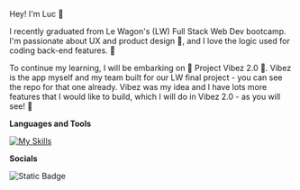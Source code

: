 Hey! I'm Luc 👋

I recently graduated from Le Wagon's (LW) Full Stack Web Dev bootcamp. I'm passionate about UX and product design 🎰, and I love the logic used for coding back-end features. 🧰

To continue my learning, I will be embarking on 🌟 Project Vibez 2.0 🌟. Vibez is the app myself and my team built for our LW final project - you can see the repo for that one already. Vibez was my idea and I have lots more features that I would like to build, which I will do in Vibez 2.0 - as you will see! 🚀

**Languages and Tools**

[![My Skills](https://skillicons.dev/icons?i=ruby,js,html,css,bootstrap,figma,postgres)](https://skillicons.dev)

**Socials**

![Static Badge](https://img.shields.io/badge/Linkedin-Luc-blue?style=for-the-badge&link=www.linkedin.com%2Fin%2Fluckelly)


